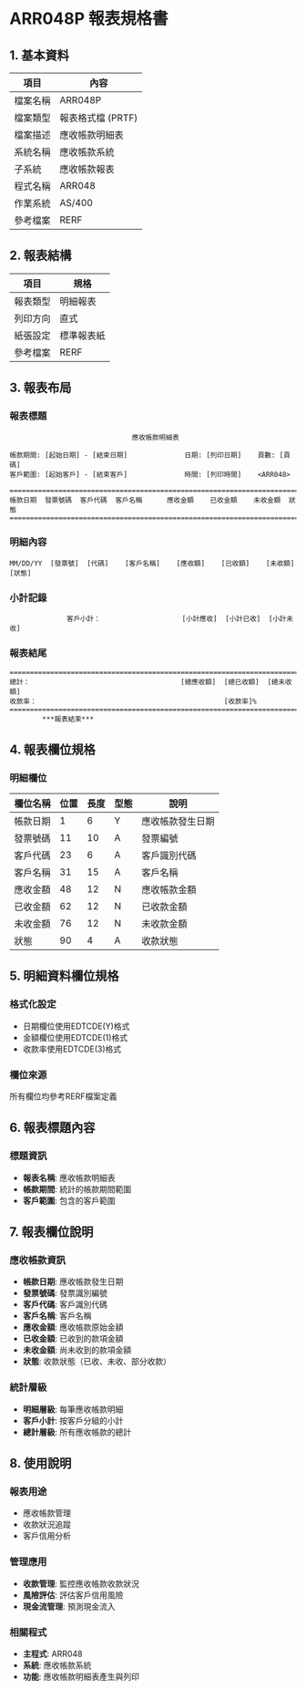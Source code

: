 # ARR048P 報表規格書

## 1. 基本資料

| 項目 | 內容 |
|------|------|
| 檔案名稱 | ARR048P |
| 檔案類型 | 報表格式檔 (PRTF) |
| 檔案描述 | 應收帳款明細表 |
| 系統名稱 | 應收帳款系統 |
| 子系統 | 應收帳款報表 |
| 程式名稱 | ARR048 |
| 作業系統 | AS/400 |
| 參考檔案 | RERF |

## 2. 報表結構

| 項目 | 規格 |
|------|------|
| 報表類型 | 明細報表 |
| 列印方向 | 直式 |
| 紙張設定 | 標準報表紙 |
| 參考檔案 | RERF |

## 3. 報表布局

### 報表標題
```
                              應收帳款明細表
                    
帳款期間: [起始日期] - [結束日期]              日期: [列印日期]    頁數: [頁碼]
客戶範圍: [起始客戶] - [結束客戶]              時間: [列印時間]    <ARR048>

================================================================================
帳款日期  發票號碼  客戶代碼  客戶名稱      應收金額    已收金額    未收金額  狀態
================================================================================
```

### 明細內容
```
MM/DD/YY  [發票號]  [代碼]    [客戶名稱]    [應收額]    [已收額]    [未收額]  [狀態]
```

### 小計記錄
```
              客戶小計：                    [小計應收]  [小計已收]  [小計未收]
```

### 報表結尾
```
================================================================================
總計：                                     [總應收額]  [總已收額]  [總未收額]
收款率：                                              [收款率]%
================================================================================
        ***報表結束***
```

## 4. 報表欄位規格

### 明細欄位

| 欄位名稱 | 位置 | 長度 | 型態 | 說明 |
|----------|------|------|------|------|
| 帳款日期 | 1 | 6 | Y | 應收帳款發生日期 |
| 發票號碼 | 11 | 10 | A | 發票編號 |
| 客戶代碼 | 23 | 6 | A | 客戶識別代碼 |
| 客戶名稱 | 31 | 15 | A | 客戶名稱 |
| 應收金額 | 48 | 12 | N | 應收帳款金額 |
| 已收金額 | 62 | 12 | N | 已收款金額 |
| 未收金額 | 76 | 12 | N | 未收款金額 |
| 狀態 | 90 | 4 | A | 收款狀態 |

## 5. 明細資料欄位規格

### 格式化設定
- 日期欄位使用EDTCDE(Y)格式
- 金額欄位使用EDTCDE(1)格式
- 收款率使用EDTCDE(3)格式

### 欄位來源
所有欄位均參考RERF檔案定義

## 6. 報表標題內容

### 標題資訊
- **報表名稱**: 應收帳款明細表
- **帳款期間**: 統計的帳款期間範圍
- **客戶範圍**: 包含的客戶範圍

## 7. 報表欄位說明

### 應收帳款資訊
- **帳款日期**: 應收帳款發生日期
- **發票號碼**: 發票識別編號
- **客戶代碼**: 客戶識別代碼
- **客戶名稱**: 客戶名稱
- **應收金額**: 應收帳款原始金額
- **已收金額**: 已收到的款項金額
- **未收金額**: 尚未收到的款項金額
- **狀態**: 收款狀態（已收、未收、部分收款）

### 統計層級
- **明細層級**: 每筆應收帳款明細
- **客戶小計**: 按客戶分組的小計
- **總計層級**: 所有應收帳款的總計

## 8. 使用說明

### 報表用途
- 應收帳款管理
- 收款狀況追蹤
- 客戶信用分析

### 管理應用
- **收款管理**: 監控應收帳款收款狀況
- **風險評估**: 評估客戶信用風險
- **現金流管理**: 預測現金流入

### 相關程式
- **主程式**: ARR048
- **系統**: 應收帳款系統
- **功能**: 應收帳款明細表產生與列印 